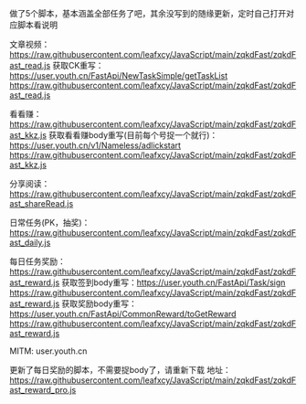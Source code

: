 做了5个脚本，基本涵盖全部任务了吧，其余没写到的随缘更新，定时自己打开对应脚本看说明

文章视频：https://raw.githubusercontent.com/leafxcy/JavaScript/main/zqkdFast/zqkdFast_read.js
获取CK重写：https://user.youth.cn/FastApi/NewTaskSimple/getTaskList  https://raw.githubusercontent.com/leafxcy/JavaScript/main/zqkdFast/zqkdFast_read.js

看看赚：https://raw.githubusercontent.com/leafxcy/JavaScript/main/zqkdFast/zqkdFast_kkz.js
获取看看赚body重写(目前每个号捉一个就行)：https://user.youth.cn/v1/Nameless/adlickstart  https://raw.githubusercontent.com/leafxcy/JavaScript/main/zqkdFast/zqkdFast_kkz.js

分享阅读：https://raw.githubusercontent.com/leafxcy/JavaScript/main/zqkdFast/zqkdFast_shareRead.js

日常任务(PK，抽奖)：https://raw.githubusercontent.com/leafxcy/JavaScript/main/zqkdFast/zqkdFast_daily.js

每日任务奖励：https://raw.githubusercontent.com/leafxcy/JavaScript/main/zqkdFast/zqkdFast_reward.js
获取签到body重写：https://user.youth.cn/FastApi/Task/sign  https://raw.githubusercontent.com/leafxcy/JavaScript/main/zqkdFast/zqkdFast_reward.js
获取奖励body重写：https://user.youth.cn/FastApi/CommonReward/toGetReward  https://raw.githubusercontent.com/leafxcy/JavaScript/main/zqkdFast/zqkdFast_reward.js

MITM: user.youth.cn

更新了每日奖励的脚本，不需要捉body了，请重新下载
地址：https://raw.githubusercontent.com/leafxcy/JavaScript/main/zqkdFast/zqkdFast_reward_pro.js
